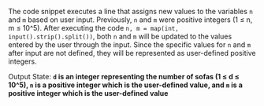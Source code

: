 The code snippet executes a line that assigns new values to the variables `n` and `m` based on user input. Previously, `n` and `m` were positive integers (1 ≤ n, m ≤ 10^5). After executing the code `n, m = map(int, input().strip().split())`, both `n` and `m` will be updated to the values entered by the user through the input. Since the specific values for `n` and `m` after input are not defined, they will be represented as user-defined positive integers.

Output State: **`d` is an integer representing the number of sofas (1 ≤ d ≤ 10^5), `n` is a positive integer which is the user-defined value, and `m` is a positive integer which is the user-defined value**